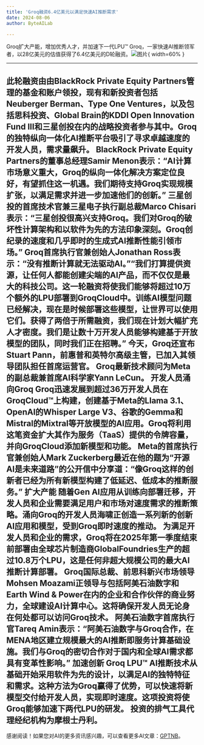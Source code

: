 ```yaml
---
title: 'Groq融资6.4亿美元以满足快速AI推断需求'
date: 2024-08-06
author: ByteAILab

---
```


Groq扩大产能，增加优秀人才，并加速下一代LPU™
Groq，一家快速AI推断领军者，以28亿美元的估值获得了6.4亿美元的D轮融资。![图片](https://ai-techpark.com/wp-content/uploads/2024/08/Groq-960x540.jpg){ width=60% }

---
此轮融资由由BlackRock Private Equity Partners管理的基金和账户领投，现有和新投资者包括Neuberger Berman、Type One Ventures，以及包括思科投资、Global Brain的KDDI Open Innovation Fund III和三星创投在内的战略投资者参与其中。Groq的独特纵向一体化AI推断平台吸引了寻求卓越速度的开发人员，需求量飙升。
BlackRock Private Equity Partners的董事总经理Samir Menon表示：“AI计算市场意义重大，Groq的纵向一体化解决方案定位良好，有望抓住这一机遇。我们期待支持Groq实现规模扩张，以满足需求并进一步加速他们的创新。”
三星创投的首席技术官兼三星电子执行副总裁Marco Chisari表示：“三星创投很高兴支持Groq。我们对Groq的破坏性计算架构和以软件为先的方法印象深刻。Groq创纪录的速度和几乎即时的生成式AI推断性能引领市场。”
Groq首席执行官兼创始人Jonathan Ross表示：“没有推断计算就无法驱动AI。”“我们打算提供资源，让任何人都能创建尖端的AI产品，而不仅仅是最大的科技公司。这一轮融资将使我们能够将超过10万个额外的LPU部署到GroqCloud中。训练AI模型问题已经解决，现在是时候部署这些模型，让世界可以使用它们。获得了两倍于所需融资，我们现在计划大幅扩充人才密度。我们是让数十万开发人员能够构建基于开放模型的团队，同时我们正在招聘。”
今天，Groq还宣布Stuart Pann，前惠普和英特尔高级主管，已加入其领导团队担任首席运营官。
Groq最新技术顾问为Meta的副总裁兼首席AI科学家Yann LeCun。
开发人员涌向Groq
Groq迅速发展到超过36万开发人员在GroqCloud™上构建，创建基于Meta的Llama 3.1、OpenAI的Whisper Large V3、谷歌的Gemma和Mistral的Mixtral等开放模型的AI应用。Groq将利用这笔资金扩大其作为服务（TaaS）提供的令牌容量，并向GroqCloud添加新模型和功能。
Meta的首席执行官兼创始人Mark Zuckerberg最近在他的题为“开源AI是未来道路”的公开信中分享道：“像Groq这样的创新者已经为所有新模型构建了低延迟、低成本的推断服务。”
扩大产能
随着Gen AI应用从训练向部署迁移，开发人员和企业需要满足用户和市场对速度需求的推断策略。涌向Groq的开发人员海啸正创造一系列新的创新AI应用和模型，受到Groq即时速度的推动。
为满足开发人员和企业的需求，Groq将在2025年第一季度结束前部署由全球芯片制造商GlobalFoundries生产的超过10.8万个LPU，这是任何非超大规模公司的最大AI推断计算部署。
Groq国际总裁、前思科新兴市场领导Mohsen Moazami正领导与包括阿美石油数字和Earth Wind & Power在内的企业和合作伙伴的商业努力，全球建设AI计算中心。这将确保开发人员无论身在何处都可以访问Groq技术。
阿美石油数字首席执行官Tareq Amin表示：“阿美石油数字与Groq合作，在MENA地区建立规模最大的AI推断即服务计算基础设施。我们与Groq的密切合作对于国内和全球AI需求都具有变革性影响。”
加速创新
Groq LPU™ AI推断技术从基础开始采用软件为先的设计，以满足AI的独特特征和需求。这种方法为Groq赢得了优势，可以快速将新模型交付给开发人员，实现即时速度。这项投资将使Groq能够加速下两代LPU的研发。
投资的排气工具代理经纪机构为摩根士丹利。
---
感谢阅读！如果您对AI的更多资讯感兴趣，可以查看更多AI文章：[GPTNB](https://gptnb.com)。